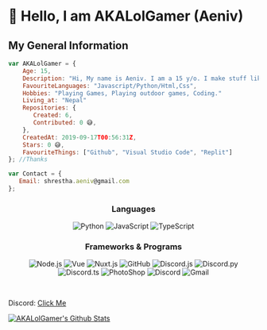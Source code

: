 # 👋 Hello, I am AKALolGamer (Aeniv)

<h2>My General Information</h2>

```js
var AKALolGamer = {
    Age: 15,
    Description: "Hi, My name is Aeniv. I am a 15 y/o. I make stuff like bots and stuff!",
    FavouriteLanguages: "Javascript/Python/Html,Css",
    Hobbies: "Playing Games, Playing outdoor games, Coding."
    Living_at: "Nepal"
    Repositories: {
       Created: 6,
       Contributed: 0 😅,
    },
    CreatedAt: 2019-09-17T00:56:31Z,
    Stars: 0 😅,
    FavouriteThings: ["Github", "Visual Studio Code", "Replit"]
}; //Thanks
```

```js
var Contact = {
   Email: shrestha.aeniv@gmail.com
};
```

<h3 align="center">Languages<br></h3>
<p align="center">
  <img alt="Python" src="https://img.shields.io/badge/-Python-262626?style=for-the-badge&logo=python">
  <img alt="JavaScript" src="https://img.shields.io/badge/-JavaScript-262626?style=for-the-badge&logo=javascript">
  <img alt="TypeScript" src="https://img.shields.io/badge/-TypeScript-262626?style=for-the-badge&logo=typescript">
</p>




<h3 align="center">Frameworks & Programs<br></h3>

<p align="center">
  <img alt="Node.js" src="https://img.shields.io/badge/-Node.js-262626?style=for-the-badge&logo=node.js">
  <img alt="Vue" src="https://img.shields.io/badge/-Vue-262626?style=for-the-badge&logo=vue.js">
  <img alt="Nuxt.js" src="https://img.shields.io/badge/-Nuxt.js-262626?style=for-the-badge&logo=nuxt.js">
  <img alt="GitHub" src="https://img.shields.io/badge/-GitHub-262626?style=for-the-badge&logo=github">
  <img alt="Discord.js" src="https://img.shields.io/badge/-Discord.js-262626?style=for-the-badge&logo=discord.js">
  <img alt="Discord.py" src="https://img.shields.io/badge/-Discord.py-262626?style=for-the-badge&logo=discord.py">
  <img alt="Discord.ts" src="https://img.shields.io/badge/-Discord.ts-262626?style=for-the-badge&logo=discord.ts">
  <img alt="PhotoShop" src="https://img.shields.io/badge/-PhotoShop-262626?style=for-the-badge&logo=photoshop">
  <img alt="Discord" src="https://img.shields.io/badge/-Discord-262626?style=for-the-badge&logo=discord">
  <img alt="Gmail" src="https://img.shields.io/badge/-Gmail-262626?style=for-the-badge&logo=gmail">
</p><br>

Discord: [Click Me](https://discord.com/users/827062335620382751)



[![AKALolGamer's Github Stats](https://github-readme-stats.vercel.app/api?username=AKALolGamer&theme=gotham&show_icons=true)](https://github.com/AKALolGamer/github-readme-stats)


